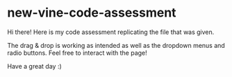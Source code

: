 # new-vine-code-assessment

Hi there! Here is my code assessment replicating the file that was given. 

The drag & drop is working as intended as well as the dropdown menus and radio buttons. Feel free to interact with the page!

Have a great day :)
